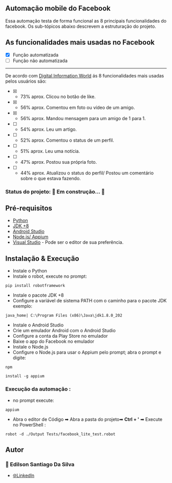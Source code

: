 ## Automação mobile do Facebook
Essa automação testa de forma funcional as 8 principais funcionalidades do facebook. Os sub-tópicos abaixo descrevem a estruturação do projeto.

## As  funcionalidades mais usadas no Facebook

 - [x] Função automatizada 
 - [ ] Função não automatizada
 ---
De acordo com [Digital Information World](https://www.digitalinformationworld.com/2015/02/fascinating-social-networking-stats-2015.html?m=1) ás 8 funcionalidades mais usadas pelos usuários são:
- [x] - 73% aprox. Clicou no botão de like.
- [x] - 56% aprox. Comentou em foto ou vídeo de um amigo.
- [x] - 56% aprox. Mandou mensagem para um amigo de 1 para 1.
- [ ] - 54% aprox. Leu um artigo.
- [ ] - 52% aprox. Comentou o status de um perfil.
- [ ] - 51% aprox. Leu uma notícia.
- [ ] - 47% aprox. Postou sua própria foto.
- [ ] - 44% aprox. Atualizou o status do perfil/ Postou um comentário sobre o que estava fazendo.

### Status do projeto:  🚧 Em construção... 🚧


## Pré-requisitos 

 -  [Python](https://www.python.org/)
 -  [JDK +8](https://www.oracle.com/java/technologies/javase-downloads.html)
 -  [Android Studio](https://developer.android.com/studio)
  - [Node.js/ Appium](https://nodejs.org/en/)
  - [Visual Studio](https://code.visualstudio.com/) - Pode ser o editor de sua preferência.

## Instalação & Execução
- Instale o Python
- Instale o robot, execute no prompt:
``` 
pip install robotframework
```
- Instale o pacote JDK +8 
- Configure a variável de sistema PATH com o caminho para o pacote JDK exemplo: 
```
java_home| C:\Program Files (x86)\Java\jdk1.8.0_202
```
- Instale o Android Studio
- Crie um emulador Android com o Android Studio
- Configure a conta da Play Store no emulador
- Baixe o app do Facebook no emulador
- Instale o Node.js 
- Configure o Node.js para usar o Appium pelo prompt; abra o prompt e digite:
``` 
npm  
```
``` 
install -g appium 
```
### Execução da automação :
- no prompt execute:
``` 
appium 
```
- Abra o editor de Código ➡ Abra a pasta do projeto➡ **Ctrl + '** ➡ Execute no PowerShell :
``` 
robot -d ./Output Tests/facebook_lite_test.robot
```
## Autor

### 🧐 Edilson Santiago Da Silva
- [🌐Linkedln](https://www.linkedin.com/in/edilson-santiago-da-silva-634588219/)

